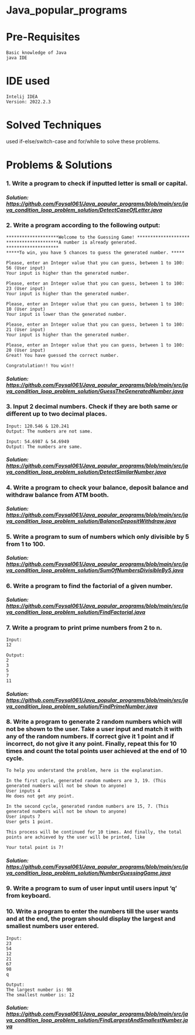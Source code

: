 # Java_popular_programs
# Pre-Requisites
    Basic knowledge of Java
    java IDE
# IDE used
    Intelij IDEA
    Version: 2022.2.3
# Solved Techniques
used if-else/switch-case and for/while to solve these problems.

# Problems & Solutions
### 1. Write a program to check if inputted letter is small or capital.
##### Solution: https://github.com/Foysal061/Java_popular_programs/blob/main/src/java_condition_loop_problem_solution/DetectCaseOfLetter.java


### 2. Write a program according to the following output:

    ********************Welcome to the Guessing Game! ********************
    ********************A number is already generated. ********************
    *****To win, you have 5 chances to guess the generated number. *****

    Please, enter an Integer value that you can guess, between 1 to 100: 56 (User input)
    Your input is higher than the generated number.

    Please, enter an Integer value that you can guess, between 1 to 100: 23 (User input)
    Your input is higher than the generated number.

    Please, enter an Integer value that you can guess, between 1 to 100: 10 (User input)
    Your input is lower than the generated number.

    Please, enter an Integer value that you can guess, between 1 to 100: 21 (User input)
    Your input is higher than the generated number.

    Please, enter an Integer value that you can guess, between 1 to 100: 20 (User input)
    Great! You have guessed the correct number.

    Congratulation!! You win!!
##### Solution: https://github.com/Foysal061/Java_popular_programs/blob/main/src/java_condition_loop_problem_solution/GuessTheGeneratedNumber.java


### 3. Input 2 decimal numbers. Check if they are both same or different up to two decimal places. 

    Input: 120.546 & 120.241
    Output: The numbers are not same.

    Input: 54.6987 & 54.6949
    Output: The numbers are same.
##### Solution: https://github.com/Foysal061/Java_popular_programs/blob/main/src/java_condition_loop_problem_solution/DetectSimilarNumber.java


### 4. Write a program to check your balance, deposit balance and withdraw balance from ATM booth.
##### Solution: https://github.com/Foysal061/Java_popular_programs/blob/main/src/java_condition_loop_problem_solution/BalanceDepositWithdraw.java


### 5. Write a program to sum of numbers which only divisible by 5 from 1 to 100.
##### Solution: https://github.com/Foysal061/Java_popular_programs/blob/main/src/java_condition_loop_problem_solution/SumOfNumbersDivisibleBy5.java


### 6. Write a program to find the factorial of a given number.
##### Solution: https://github.com/Foysal061/Java_popular_programs/blob/main/src/java_condition_loop_problem_solution/FindFactorial.java


### 7. Write a program to print prime numbers from 2 to n.

    Input: 
    12

    Output:
    2
    3
    5
    7
    11
##### Solution: https://github.com/Foysal061/Java_popular_programs/blob/main/src/java_condition_loop_problem_solution/FindPrimeNumber.java


### 8. Write a program to generate 2 random numbers which will not be shown to the user. Take a user input and match it with any of the random numbers. If correct give it 1 point and if incorrect, do not give it any point. Finally, repeat this for 10 times and count the total points user achieved at the end of 10 cycle.

    To help you understand the problem, here is the explanation.

    In the first cycle, generated random numbers are 3, 19. (This generated numbers will not be shown to anyone)
    User inputs 4
    He does not get any point.

    In the second cycle, generated random numbers are 15, 7. (This generated numbers will not be shown to anyone)
    User inputs 7
    User gets 1 point.

    This process will be continued for 10 times. And finally, the total points are achieved by the user will be printed, like

    Your total point is 7!
##### Solution: https://github.com/Foysal061/Java_popular_programs/blob/main/src/java_condition_loop_problem_solution/NumberGuessingGame.java


### 9. Write a program to sum of user input until users input ‘q’ from keyboard.
### 10. Write a program to enter the numbers till the user wants and at the end, the program should display the largest and smallest numbers user entered.
    Input:
    23
    54
    12
    21
    67
    98
    q

    Output:
    The largest number is: 98
    The smallest number is: 12
##### Solution: https://github.com/Foysal061/Java_popular_programs/blob/main/src/java_condition_loop_problem_solution/FindLargestAndSmallestNumber.java